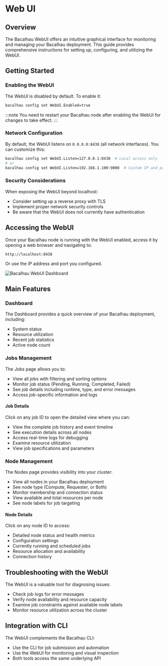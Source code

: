 # Web UI

## Overview

The Bacalhau WebUI offers an intuitive graphical interface for monitoring and managing your Bacalhau deployment. This guide provides comprehensive instructions for setting up, configuring, and utilizing the WebUI.

## Getting Started

### Enabling the WebUI

The WebUI is disabled by default. To enable it:

```bash
bacalhau config set WebUI.Enabled=true
```

:::note
You need to restart your Bacalhau node after enabling the WebUI for changes to take effect.
:::

### Network Configuration

By default, the WebUI listens on `0.0.0.0:8438` (all network interfaces). You can customize this:

```bash
bacalhau config set WebUI.Listen=127.0.0.1:8438  # Local access only
# or
bacalhau config set WebUI.Listen=192.168.1.100:9000  # Custom IP and port
```

### Security Considerations

When exposing the WebUI beyond localhost:

- Consider setting up a reverse proxy with TLS
- Implement proper network security controls
- Be aware that the WebUI does not currently have authentication

## Accessing the WebUI

Once your Bacalhau node is running with the WebUI enabled, access it by opening a web browser and navigating to:

```
http://localhost:8438
```

Or use the IP address and port you configured.

![Bacalhau WebUI Dashboard](/img/webui-dashboard.png)

## Main Features

### Dashboard

The Dashboard provides a quick overview of your Bacalhau deployment, including:

- System status
- Resource utilization
- Recent job statistics
- Active node count

### Jobs Management

The Jobs page allows you to:

- View all jobs with filtering and sorting options
- Monitor job status (Pending, Running, Completed, Failed)
- See job details including runtime, type, and error messages
- Access job-specific information and logs

#### Job Details

Click on any job ID to open the detailed view where you can:

- View the complete job history and event timeline
- See execution details across all nodes
- Access real-time logs for debugging
- Examine resource utilization
- View job specifications and parameters

### Node Management

The Nodes page provides visibility into your cluster:

- View all nodes in your Bacalhau deployment
- See node type (Compute, Requester, or Both)
- Monitor membership and connection status
- View available and total resources per node
- See node labels for job targeting

#### Node Details

Click on any node ID to access:

- Detailed node status and health metrics
- Configuration settings
- Currently running and scheduled jobs
- Resource allocation and availability
- Connection history

## Troubleshooting with the WebUI

The WebUI is a valuable tool for diagnosing issues:

- Check job logs for error messages
- Verify node availability and resource capacity
- Examine job constraints against available node labels
- Monitor resource utilization across the cluster

## Integration with CLI

The WebUI complements the Bacalhau CLI:

- Use the CLI for job submission and automation
- Use the WebUI for monitoring and visual inspection
- Both tools access the same underlying API

